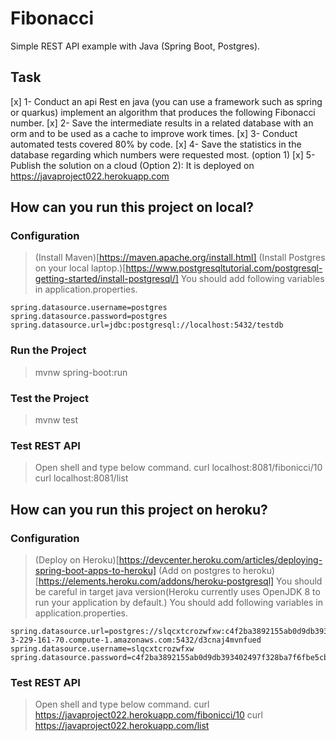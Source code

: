 # Fibonacci
Simple REST API example with Java (Spring Boot, Postgres).

## Task
[x] 1- Conduct an api Rest en java (you can use a framework such as spring or quarkus) implement an algorithm that produces the following Fibonacci number.
[x] 2- Save the intermediate results in a related database with an orm and to be used as a cache to improve work times.
[x] 3- Conduct automated tests covered 80% by code.
[x] 4- Save the statistics in the database regarding which numbers were requested most. (option 1)
[x] 5- Publish the solution on a cloud (Option 2): It is deployed on https://javaproject022.herokuapp.com

## How can you run this project on local?

### Configuration
> (Install Maven)[https://maven.apache.org/install.html]
> (Install Postgres on your local laptop.)[https://www.postgresqltutorial.com/postgresql-getting-started/install-postgresql/]
> You should add following variables in application.properties.
```
spring.datasource.username=postgres
spring.datasource.password=postgres
spring.datasource.url=jdbc:postgresql://localhost:5432/testdb
```

### Run the Project
> mvnw spring-boot:run

### Test the Project
> mvnw test

### Test REST API
> Open shell and type below command.
> curl localhost:8081/fibonicci/10
> curl localhost:8081/list

## How can you run this project on heroku?

### Configuration
> (Deploy on Heroku)[https://devcenter.heroku.com/articles/deploying-spring-boot-apps-to-heroku]
> (Add on postgres to heroku)[https://elements.heroku.com/addons/heroku-postgresql]
> You should be careful in target java version(Heroku currently uses OpenJDK 8 to run your application by default.)
> You should add following variables in application.properties.
```
spring.datasource.url=postgres://slqcxtcrozwfxw:c4f2ba3892155ab0d9db393402497f328ba7f6fbe5cbbec4e7afe9f1fe2ad714@ec2-3-229-161-70.compute-1.amazonaws.com:5432/d3cnaj4mvnfued
spring.datasource.username=slqcxtcrozwfxw
spring.datasource.password=c4f2ba3892155ab0d9db393402497f328ba7f6fbe5cbbec4e7afe9f1fe2ad714
```

### Test REST API
> Open shell and type below command.
> curl https://javaproject022.herokuapp.com/fibonicci/10
> curl https://javaproject022.herokuapp.com/list